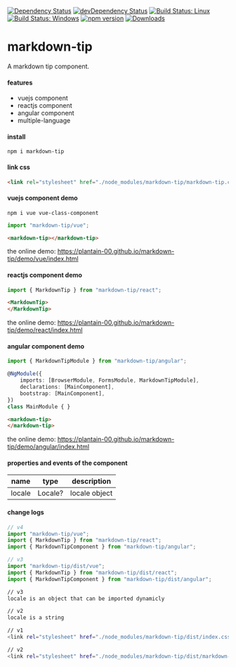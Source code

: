 [![Dependency Status](https://david-dm.org/plantain-00/markdown-tip.svg)](https://david-dm.org/plantain-00/markdown-tip)
[![devDependency Status](https://david-dm.org/plantain-00/markdown-tip/dev-status.svg)](https://david-dm.org/plantain-00/markdown-tip#info=devDependencies)
[![Build Status: Linux](https://travis-ci.org/plantain-00/markdown-tip.svg?branch=master)](https://travis-ci.org/plantain-00/markdown-tip)
[![Build Status: Windows](https://ci.appveyor.com/api/projects/status/github/plantain-00/markdown-tip?branch=master&svg=true)](https://ci.appveyor.com/project/plantain-00/markdown-tip/branch/master)
[![npm version](https://badge.fury.io/js/markdown-tip.svg)](https://badge.fury.io/js/markdown-tip)
[![Downloads](https://img.shields.io/npm/dm/markdown-tip.svg)](https://www.npmjs.com/package/markdown-tip)

# markdown-tip
A markdown tip component.

#### features

+ vuejs component
+ reactjs component
+ angular component
+ multiple-language

#### install

`npm i markdown-tip`

#### link css

```html
<link rel="stylesheet" href="./node_modules/markdown-tip/markdown-tip.css" />
```

#### vuejs component demo

`npm i vue vue-class-component`

```ts
import "markdown-tip/vue";
```

```html
<markdown-tip></markdown-tip>
```

the online demo: https://plantain-00.github.io/markdown-tip/demo/vue/index.html

#### reactjs component demo

```ts
import { MarkdownTip } from "markdown-tip/react";
```

```html
<MarkdownTip>
</MarkdownTip>
```

the online demo: https://plantain-00.github.io/markdown-tip/demo/react/index.html

#### angular component demo

```ts
import { MarkdownTipModule } from "markdown-tip/angular";

@NgModule({
    imports: [BrowserModule, FormsModule, MarkdownTipModule],
    declarations: [MainComponent],
    bootstrap: [MainComponent],
})
class MainModule { }
```

```html
<markdown-tip>
</markdown-tip>
```

the online demo: https://plantain-00.github.io/markdown-tip/demo/angular/index.html

#### properties and events of the component

name | type | description
--- | --- | ---
locale | Locale? | locale object

#### change logs

```ts
// v4
import "markdown-tip/vue";
import { MarkdownTip } from "markdown-tip/react";
import { MarkdownTipComponent } from "markdown-tip/angular";

// v3
import "markdown-tip/dist/vue";
import { MarkdownTip } from "markdown-tip/dist/react";
import { MarkdownTipComponent } from "markdown-tip/dist/angular";
```

```bash
// v3
locale is an object that can be imported dynamicly

// v2
locale is a string
```

```bash
// v1
<link rel="stylesheet" href="./node_modules/markdown-tip/dist/index.css" />

// v2
<link rel="stylesheet" href="./node_modules/markdown-tip/dist/markdown-tip.css" />
```
